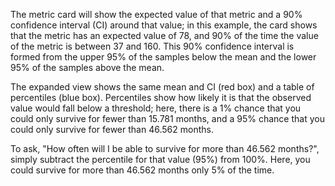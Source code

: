 The metric card will show the expected value of that metric and a 90% confidence interval (CI) around that value; in this example, the card shows that the metric has an expected value of 78, and 90% of the time the value of the metric is between 37 and 160. This 90% confidence interval is formed from the upper 95% of the samples below the mean and the lower 95% of the samples above the mean.

The expanded view shows the same mean and CI (red box) and a table of percentiles (blue box). Percentiles show how likely it is that the observed value would fall below a threshold; here, there is a 1% chance that you could only survive for fewer than 15.781 months, and a 95% chance that you could only survive for fewer than 46.562 months.

To ask, "How often will I be able to survive for more than 46.562 months?", simply subtract the percentile for that value (95%) from 100%. Here, you could survive for more than 46.562 months only 5% of the time.
